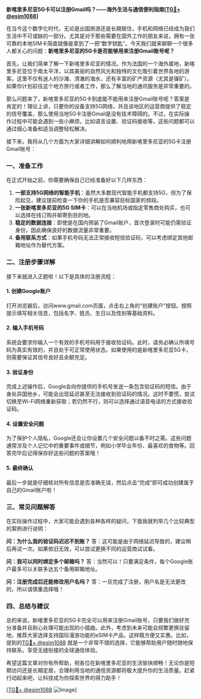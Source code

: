 **新喀里多尼亚5G卡可以注册Gmail吗？——海外生活与通信便利指南[[TG💪+ @esim1088](https://t.me/s/esim1088)]**

在当今这个数字化时代，无论是出国旅游还是长期居住，手机和网络已经成为我们生活中不可或缺的一部分。尤其是对于那些需要在国外工作的朋友来说，拥有一张可靠的本地SIM卡简直就像是拿到了一把“数字钥匙”。今天我们就来聊聊一个很多人都关心的问题：**新喀里多尼亚的5G卡是否能够用来注册Gmail账号呢？**

首先，让我们简单了解一下新喀里多尼亚的情况。作为法国的一个海外属地，新喀里多尼亚位于南太平洋，以其美丽的自然风光和独特的文化吸引着世界各地的游客。这里不仅有迷人的沙滩、清澈的海水，还有丰富的矿产资源（尤其是镍矿）。如果你计划前往这个地方旅行或者工作，那么了解当地的通讯服务是非常重要的。

那么问题来了，新喀里多尼亚的5G卡到底能不能用来注册Gmail账号呢？答案是肯定的！理论上讲，只要你的设备支持5G网络，并且该地区的运营商提供了稳定的信号覆盖，那么使用当地5G卡注册Gmail是没有技术障碍的。不过，在实际操作过程中可能会遇到一些小麻烦，比如语言设置、验证码接收等，这些问题都可以通过细心准备和适当调整轻松解决。

接下来，我将从几个方面为大家详细讲解如何顺利地用新喀里多尼亚的5G卡注册Gmail账号：

### **一、准备工作**
在正式开始之前，你需要确保自己已经准备好以下几样东西：
1. **一部支持5G网络的智能手机**：虽然大多数现代智能手机都支持5G，但为了保险起见，建议提前检查一下你的手机是否兼容目标国家的频段。
2. **一张新喀里多尼亚的5G SIM卡**：可以在当地机场或指定零售商处购买，也可以选择在线订购并邮寄到目的地。
3. **稳定的数据连接**：即使是在国内预装了Gmail账户，首次登录时可能仍需验证身份，因此确保良好的数据流量非常重要。
4. **备用联系方式**：如果手机号码无法正常接收短信验证码，可以考虑绑定其他邮箱地址作为替代方案。

### **二、注册步骤详解**
接下来就进入正题啦！以下是具体的注册流程：

#### **1. 创建Google账户**
打开浏览器后，访问www.gmail.com页面，点击右上角的“创建账户”按钮。按照提示填写相关信息，包括名字、姓氏、生日以及性别等基础资料。

#### **2. 输入手机号码**
系统会要求你输入一个有效的手机号码用于接收验证码。此时，请务必确认所填号码为真实有效的，并且处于可正常使用状态。如果使用的是新喀里多尼亚5G卡，则需要保证其信号良好且余额充足。

#### **3. 验证身份**
完成上述操作后，Google会向你提供的手机号发送一条包含验证码的短信。由于身处异国他乡，可能会出现延迟甚至无法接收到验证码的情况。这时不要慌，尝试切换至Wi-Fi网络重新获取；若仍然不行，则可以选择通过语音电话的方式接收验证码。

#### **4. 设置安全问题**
为了保护个人隐私，Google还会让你设置几个安全问题以备不时之需。这些问题通常涉及个人记忆中的重要事件或细节，例如小学毕业年份、最喜欢的食物等。回答完毕后记得保存好这些问题的答案哦！

#### **5. 最终确认**
最后一步就是仔细核对所有信息是否准确无误，然后点击“完成”即可成功创建属于自己的Gmail账户啦！

### **三、常见问题解答**
在实际操作过程中，大家可能会遇到各种各样的疑问，下面我就列举几个比较典型的案例进行说明：

**问：为什么我的验证码迟迟不到账？**
答：这可能是由于网络延迟导致的，建议稍后再试一次。如果依旧无效，可以尝试更换不同的运营商试试看。

**问：我可以同时绑定多个邮箱吗？**
答：当然可以！只要满足条件，每个Google账户最多可以关联多达五个备用邮箱地址。

**问：注册完成后还能修改用户名吗？**
答：一旦完成了注册，用户名是无法更改的，所以请慎重选择哦！

### **四、总结与建议**
总的来说，新喀里多尼亚的5G卡完全可以用来注册Gmail账号，只要我们做好充分准备并且耐心处理可能出现的小插曲。此外，考虑到未来可能会频繁更换驻留地，推荐大家选择支持国际漫游功能的eSIM卡产品，这样既方便又实惠。比如，提到的[TG💪+ @esim1088](https://t.me/s/esim1088) 就是一个非常不错的选择，它能够帮助用户随时随地保持联系，享受无缝衔接的全球通信体验。

希望这篇文章对你有所帮助，祝各位在新喀里多尼亚的生活愉快顺畅！无论你是短期访问还是长期定居，合理利用当地的通信资源都将极大提升你的生活质量。赶紧行动起来吧，让科技成为你探索世界的得力助手！

[[TG💪+ @esim1088](https://t.me/s/esim1088) ![Image](https://i.postimg.cc/4NQfJmqS/Snipaste-2025-05-13-00-14-12.png)]